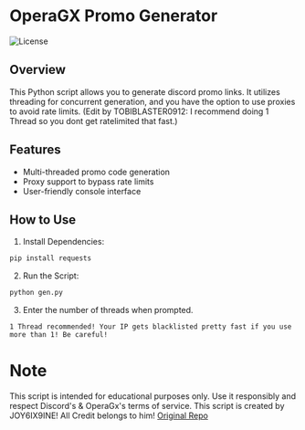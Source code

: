 # OperaGX Promo Generator

![License](https://img.shields.io/badge/license-MIT-blue)

## Overview

This Python script allows you to generate discord promo links. It utilizes threading for concurrent generation, and you have the option to use proxies to avoid rate limits. (Edit by TOBIBLASTER0912: I recommend doing 1 Thread so you dont get ratelimited that fast.)

## Features

- Multi-threaded promo code generation
- Proxy support to bypass rate limits
- User-friendly console interface

## How to Use

1. Install Dependencies:

```bash
pip install requests
```

2. Run the Script:
```bash
python gen.py
```
3. Enter the number of threads when prompted.
```
1 Thread recommended! Your IP gets blacklisted pretty fast if you use more than 1! Be careful!
```

# Note
This script is intended for educational purposes only. Use it responsibly and respect Discord's & OperaGx's terms of service. This script is created by JOY6IX9INE! All Credit belongs to him! [Original Repo](https://github.com/JOY6IX9INE/OperaGX-Discord-Promo-Gen)
